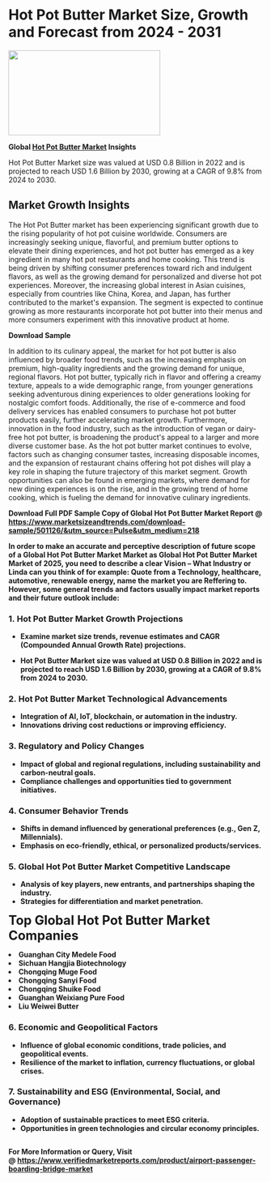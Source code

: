 <H1>Hot Pot Butter Market Size, Growth and Forecast from 2024 - 2031</H1><img class="aligncenter size-medium wp-image-584254" src="https://thirdeyenews.in/wp-content/uploads/2024/09/Global-Market-Research-300x168.jpeg" alt="" width="300" height="168" /><p><strong>Global&nbsp;<a href="https://www.marketsizeandtrends.com/download-sample/501126/&amp;utm_source=Pulse&amp;utm_medium=218">Hot Pot Butter Market</a> Insights</strong></p><p>Hot Pot Butter Market size was valued at USD 0.8 Billion in 2022 and is projected to reach USD 1.6 Billion by 2030, growing at a CAGR of 9.8% from 2024 to 2030.</p><p><h2>Market Growth Insights</h2> <p>The Hot Pot Butter market has been experiencing significant growth due to the rising popularity of hot pot cuisine worldwide. Consumers are increasingly seeking unique, flavorful, and premium butter options to elevate their dining experiences, and hot pot butter has emerged as a key ingredient in many hot pot restaurants and home cooking. This trend is being driven by shifting consumer preferences toward rich and indulgent flavors, as well as the growing demand for personalized and diverse hot pot experiences. Moreover, the increasing global interest in Asian cuisines, especially from countries like China, Korea, and Japan, has further contributed to the market's expansion. The segment is expected to continue growing as more restaurants incorporate hot pot butter into their menus and more consumers experiment with this innovative product at home.</p> <p><strong>Download Sample</strong></p> <p>In addition to its culinary appeal, the market for hot pot butter is also influenced by broader food trends, such as the increasing emphasis on premium, high-quality ingredients and the growing demand for unique, regional flavors. Hot pot butter, typically rich in flavor and offering a creamy texture, appeals to a wide demographic range, from younger generations seeking adventurous dining experiences to older generations looking for nostalgic comfort foods. Additionally, the rise of e-commerce and food delivery services has enabled consumers to purchase hot pot butter products easily, further accelerating market growth. Furthermore, innovation in the food industry, such as the introduction of vegan or dairy-free hot pot butter, is broadening the product's appeal to a larger and more diverse customer base. As the hot pot butter market continues to evolve, factors such as changing consumer tastes, increasing disposable incomes, and the expansion of restaurant chains offering hot pot dishes will play a key role in shaping the future trajectory of this market segment. Growth opportunities can also be found in emerging markets, where demand for new dining experiences is on the rise, and in the growing trend of home cooking, which is fueling the demand for innovative culinary ingredients. <p><strong></p><p><span class=""><strong>Download Full PDF Sample Copy of Global Hot Pot Butter Market Report</strong> @ <a href="https://www.marketsizeandtrends.com/download-sample/501126/&amp;utm_source=Pulse&amp;utm_medium=218" target="_blank">https://www.marketsizeandtrends.com/download-sample/501126/&amp;utm_source=Pulse&amp;utm_medium=218</a></span></p><p>In order to make an accurate and perceptive description of future scope of a Global&nbsp;Hot Pot Butter Market Market as Global&nbsp;Hot Pot Butter Market Market of 2025, you need to describe a clear Vision &ndash; What Industry or Linda can you think of for example: Quote from a Technology, healthcare, automotive, renewable energy, name the market you are Reffering to. However, some general trends and factors usually impact market reports and their future outlook include:</p><h3>1.&nbsp;<strong>Hot Pot Butter Market Growth Projections</strong></h3><ul><li>Examine market size trends, revenue estimates and CAGR (Compounded Annual Growth Rate) projections.</li><li><p>Hot Pot Butter Market size was valued at USD 0.8 Billion in 2022 and is projected to reach USD 1.6 Billion by 2030, growing at a CAGR of 9.8% from 2024 to 2030.</p></li></ul><h3>2.&nbsp;<strong>Hot Pot Butter Market Technological Advancements</strong></h3><ul><li>Integration of AI, IoT, blockchain, or automation in the industry.</li><li>Innovations driving cost reductions or improving efficiency.</li></ul><h3>3.&nbsp;<strong>Regulatory and Policy Changes</strong></h3><ul><li>Impact of global and regional regulations, including sustainability and carbon-neutral goals.</li><li>Compliance challenges and opportunities tied to government initiatives.</li></ul><h3>4.&nbsp;<strong>Consumer Behavior Trends</strong></h3><ul><li>Shifts in demand influenced by generational preferences (e.g., Gen Z, Millennials).</li><li>Emphasis on eco-friendly, ethical, or personalized products/services.</li></ul><h3>5.&nbsp;<strong>Global Hot Pot Butter Market Competitive Landscape</strong></h3><ul><li>Analysis of key players, new entrants, and partnerships shaping the industry.</li><li>Strategies for differentiation and market penetration.</li></ul><p data-pm-slice="1 1 []"><span style="color: inherit; font-family: inherit; font-size: 25px;">Top Global Hot Pot Butter Market Companies</span></p><div class="" data-test-id=""><p><li>Guanghan City Medele Food</li><li> Sichuan Hangjia Biotechnology</li><li> Chongqing Muge Food</li><li> Chongqing Sanyi Food</li><li> Chongqing Shuike Food</li><li> Guanghan Weixiang Pure Food</li><li> Liu Weiwei Butter</li></p></div><h3>6.&nbsp;<strong>Economic and Geopolitical Factors</strong></h3><ul><li>Influence of global economic conditions, trade policies, and geopolitical events.</li><li>Resilience of the market to inflation, currency fluctuations, or global crises.</li></ul><h3>7.&nbsp;<strong>Sustainability and ESG (Environmental, Social, and Governance)</strong></h3><ul><li>Adoption of sustainable practices to meet ESG criteria.</li><li>Opportunities in green technologies and circular economy principles.</li></ul><h2><strong style="font-size: 14px;">For More Information or Query, Visit @&nbsp;</strong><a style="background-color: #ffffff; font-size: 14px;" href="https://www.marketsizeandtrends.com/report/hot-pot-butter-market/" target="_blank">https://www.verifiedmarketreports.com/product/airport-passenger-boarding-bridge-market</a></h2>
